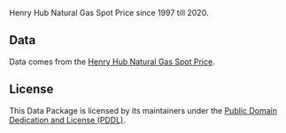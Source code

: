 Henry Hub Natural Gas Spot Price since 1997 till 2020. 

## Data

Data comes from the
[Henry Hub Natural Gas Spot Price](https://www.eia.gov/).


## License

This Data Package is licensed by its maintainers under the [Public Domain Dedication and License (PDDL)](http://opendatacommons.org/licenses/pddl/1.0/).


